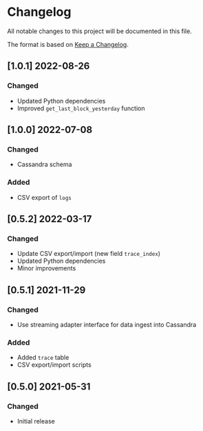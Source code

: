 # Changelog
All notable changes to this project will be documented in this file.

The format is based on [Keep a Changelog](https://keepachangelog.com/en/1.0.0/).

## [1.0.1] 2022-08-26
### Changed
- Updated Python dependencies
- Improved `get_last_block_yesterday` function

## [1.0.0] 2022-07-08
### Changed
- Cassandra schema
### Added
- CSV export of `logs`

## [0.5.2] 2022-03-17
### Changed
- Update CSV export/import (new field `trace_index`)
- Updated Python dependencies
- Minor improvements

## [0.5.1] 2021-11-29
### Changed
- Use streaming adapter interface for data ingest into Cassandra
### Added
- Added `trace` table
- CSV export/import scripts

## [0.5.0] 2021-05-31
### Changed
- Initial release
